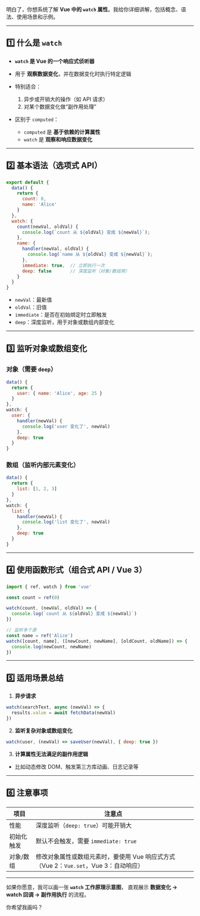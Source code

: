 明白了，你想系统了解 **Vue 中的 `watch` 属性**。我给你详细讲解，包括概念、语法、使用场景和示例。

---

## 1️⃣ 什么是 `watch`

* **`watch` 是 Vue 的一个响应式侦听器**
* 用于 **观察数据变化**，并在数据变化时执行特定逻辑
* 特别适合：

  1. 异步或开销大的操作（如 API 请求）
  2. 对某个数据变化做“副作用处理”
* 区别于 `computed`：

  * `computed` 是 **基于依赖的计算属性**
  * `watch` 是 **观察和响应数据变化**

---

## 2️⃣ 基本语法（选项式 API）

```js
export default {
  data() {
    return {
      count: 0,
      name: 'Alice'
    }
  },
  watch: {
    count(newVal, oldVal) {
      console.log(`count 从 ${oldVal} 变成 ${newVal}`);
    },
    name: {
      handler(newVal, oldVal) {
        console.log(`name 从 ${oldVal} 变成 ${newVal}`);
      },
      immediate: true,  // 立即执行一次
      deep: false       // 深度监听（对象/数组用）
    }
  }
}
```

* `newVal`：最新值
* `oldVal`：旧值
* `immediate`：是否在初始绑定时立即触发
* `deep`：深度监听，用于对象或数组内部变化

---

## 3️⃣ 监听对象或数组变化

### 对象（需要 `deep`）

```js
data() {
  return {
    user: { name: 'Alice', age: 25 }
  }
},
watch: {
  user: {
    handler(newVal) {
      console.log('user 变化了', newVal)
    },
    deep: true
  }
}
```

### 数组（监听内部元素变化）

```js
data() {
  return {
    list: [1, 2, 3]
  }
},
watch: {
  list: {
    handler(newVal) {
      console.log('list 变化了', newVal)
    },
    deep: true
  }
}
```

---

## 4️⃣ 使用函数形式（组合式 API / Vue 3）

```js
import { ref, watch } from 'vue'

const count = ref(0)

watch(count, (newVal, oldVal) => {
  console.log(`count 从 ${oldVal} 变成 ${newVal}`)
})

// 监听多个源
const name = ref('Alice')
watch([count, name], ([newCount, newName], [oldCount, oldName]) => {
  console.log(newCount, newName)
})
```

---

## 5️⃣ 适用场景总结

1. **异步请求**

```js
watch(searchText, async (newVal) => {
  results.value = await fetchData(newVal)
})
```

2. **监听复杂对象或数组变化**

```js
watch(user, (newVal) => saveUser(newVal), { deep: true })
```

3. **计算属性无法满足的副作用逻辑**

* 比如动态修改 DOM、触发第三方库动画、日志记录等

---

## 6️⃣ 注意事项

| 项目    | 注意点                                                    |
| ----- | ------------------------------------------------------ |
| 性能    | 深度监听（`deep: true`）可能开销大                                |
| 初始化触发 | 默认不会触发，需要 `immediate: true`                            |
| 对象/数组 | 修改对象属性或数组元素时，要使用 Vue 响应式方式（Vue 2：`Vue.set`，Vue 3：自动响应） |

---

如果你愿意，我可以画一张 **`watch` 工作原理示意图**，
直观展示 **数据变化 → watch 回调 → 副作用执行** 的流程。

你希望我画吗？
